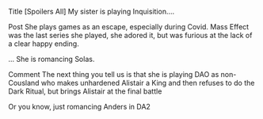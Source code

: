 Title
[Spoilers All] My sister is playing Inquisition....

Post
She plays games as an escape, especially during Covid. Mass Effect was the last series she played, she adored it, but was furious at the lack of a clear happy ending. 

... She is romancing Solas.

Comment
The next thing you tell us is that she is playing DAO as non-Cousland who makes unhardened Alistair a King and then refuses to do the Dark Ritual, but brings Alistair at the final battle 

Or you know, just romancing Anders in DA2
